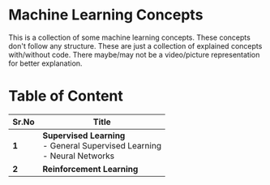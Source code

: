 # Machine Learning Concepts

This is a collection of some machine learning concepts. 
These concepts don't follow any structure. 
These are just a collection of explained concepts with/without code. 
There maybe/may not be a video/picture representation for better explanation.





# Table of Content

| Sr.No | Title                                                        |
| ----- | ------------------------------------------------------------ |
| **1** | **Supervised Learning**<br/>- General Supervised Learning<br/>- Neural Networks |
| **2** | **Reinforcement Learning**                                   |

